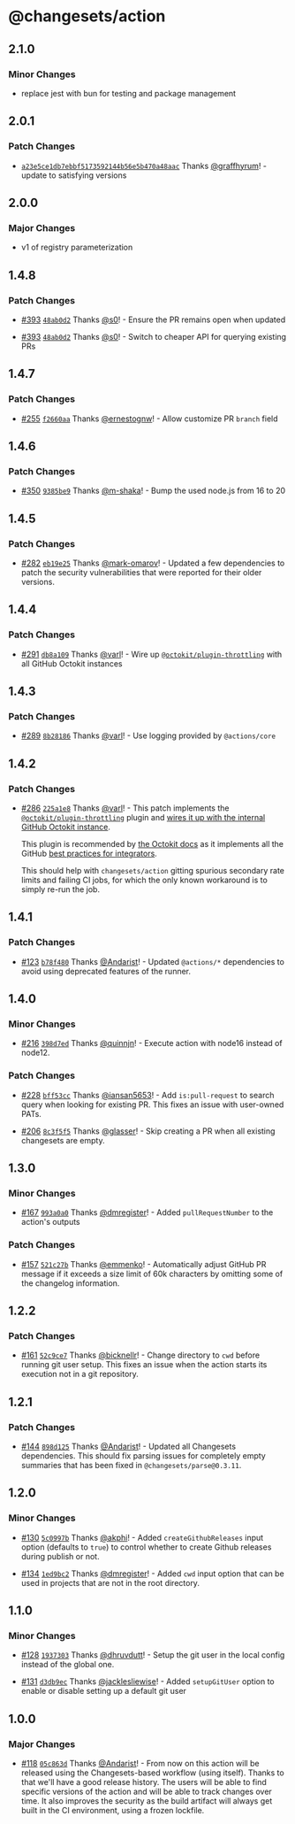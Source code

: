 # @changesets/action

## 2.1.0

### Minor Changes

- replace jest with bun for testing and package management

## 2.0.1

### Patch Changes

- [`a23e5ce1db7ebbf5173592144b56e5b470a48aac`](https://github.com/changesets/action/commit/a23e5ce1db7ebbf5173592144b56e5b470a48aac) Thanks [@graffhyrum](https://github.com/graffhyrum)! - update to satisfying versions

## 2.0.0

### Major Changes

- v1 of registry parameterization

## 1.4.8

### Patch Changes

- [#393](https://github.com/changesets/action/pull/393) [`48ab0d2`](https://github.com/changesets/action/commit/48ab0d2f2e77ae169182d022591ef5c18c931ff2) Thanks [@s0](https://github.com/s0)! - Ensure the PR remains open when updated

- [#393](https://github.com/changesets/action/pull/393) [`48ab0d2`](https://github.com/changesets/action/commit/48ab0d2f2e77ae169182d022591ef5c18c931ff2) Thanks [@s0](https://github.com/s0)! - Switch to cheaper API for querying existing PRs

## 1.4.7

### Patch Changes

- [#255](https://github.com/changesets/action/pull/255) [`f2660aa`](https://github.com/changesets/action/commit/f2660aa7e78365f53dbeb4cfa774c1499ec6483a) Thanks [@ernestognw](https://github.com/ernestognw)! - Allow customize PR `branch` field

## 1.4.6

### Patch Changes

- [#350](https://github.com/changesets/action/pull/350) [`9385be9`](https://github.com/changesets/action/commit/9385be9e757839189ea5ee63ec4e3caa8a6ca71b) Thanks [@m-shaka](https://github.com/m-shaka)! - Bump the used node.js from 16 to 20

## 1.4.5

### Patch Changes

- [#282](https://github.com/changesets/action/pull/282) [`eb19e25`](https://github.com/changesets/action/commit/eb19e25e7797cf33dc2de4caa071e85a8057a0f0) Thanks [@mark-omarov](https://github.com/mark-omarov)! - Updated a few dependencies to patch the security vulnerabilities that were reported for their older versions.

## 1.4.4

### Patch Changes

- [#291](https://github.com/changesets/action/pull/291) [`db8a109`](https://github.com/changesets/action/commit/db8a1099bc0ba1dd6f46a5b9df4212e4f69e78c9) Thanks [@varl](https://github.com/varl)! - Wire up [`@octokit/plugin-throttling`](https://github.com/octokit/plugin-throttling.js) with all GitHub Octokit instances

## 1.4.3

### Patch Changes

- [#289](https://github.com/changesets/action/pull/289) [`8b28186`](https://github.com/changesets/action/commit/8b2818674de86a7fc69aebb9ed6b486ee32eb96e) Thanks [@varl](https://github.com/varl)! - Use logging provided by `@actions/core`

## 1.4.2

### Patch Changes

- [#286](https://github.com/changesets/action/pull/286) [`225a1e8`](https://github.com/changesets/action/commit/225a1e8cbcabb7b585174ba0ad806549db40d4cd) Thanks [@varl](https://github.com/varl)! - This patch implements the [`@octokit/plugin-throttling`](https://github.com/octokit/plugin-throttling.js) plugin and [wires
  it up with the internal GitHub Octokit instance](https://github.com/actions/toolkit/tree/457303960f03375db6f033e214b9f90d79c3fe5c/packages/github#extending-the-octokit-instance).

  This plugin is recommended by [the Octokit docs](://octokit.github.io/rest.js/v19#throttling) as it implements all the GitHub [best practices for integrators](https://docs.github.com/en/rest/guides/best-practices-for-integrators?apiVersion=2022-11-28).

  This should help with `changesets/action` gitting spurious secondary rate limits and failing CI jobs, for which the only known workaround is to simply re-run the job.

## 1.4.1

### Patch Changes

- [#123](https://github.com/changesets/action/pull/123) [`b78f480`](https://github.com/changesets/action/commit/b78f48099899f0a853c5d9cd3feb21a5440babbd) Thanks [@Andarist](https://github.com/Andarist)! - Updated `@actions/*` dependencies to avoid using deprecated features of the runner.

## 1.4.0

### Minor Changes

- [#216](https://github.com/changesets/action/pull/216) [`398d7ed`](https://github.com/changesets/action/commit/398d7ed) Thanks [@quinnjn](https://github.com/quinnjn)! - Execute action with node16 instead of node12.

### Patch Changes

- [#228](https://github.com/changesets/action/pull/228) [`bff53cc`](https://github.com/changesets/action/commit/bff53cc50c1ebb33f8f558f9de2e0eb9a99230c6) Thanks [@iansan5653](https://github.com/iansan5653)! - Add `is:pull-request` to search query when looking for existing PR. This fixes an issue with user-owned PATs.

* [#206](https://github.com/changesets/action/pull/206) [`8c3f5f5`](https://github.com/changesets/action/commit/8c3f5f5637a95a2327e78d5dabcf357978aedcbb) Thanks [@glasser](https://github.com/glasser)! - Skip creating a PR when all existing changesets are empty.

## 1.3.0

### Minor Changes

- [#167](https://github.com/changesets/action/pull/167) [`993a0a0`](https://github.com/changesets/action/commit/993a0a090df78cee07481d3886dcd8b29deb9567) Thanks [@dmregister](https://github.com/dmregister)! - Added `pullRequestNumber` to the action's outputs

### Patch Changes

- [#157](https://github.com/changesets/action/pull/157) [`521c27b`](https://github.com/changesets/action/commit/521c27bf86ec53547d6a350d208fbbbc9d576fbc) Thanks [@emmenko](https://github.com/emmenko)! - Automatically adjust GitHub PR message if it exceeds a size limit of 60k characters by omitting some of the changelog information.

## 1.2.2

### Patch Changes

- [#161](https://github.com/changesets/action/pull/161) [`52c9ce7`](https://github.com/changesets/action/commit/52c9ce75d9d8a14ea2d75e4157b0c15b7a4ac313) Thanks [@bicknellr](https://github.com/bicknellr)! - Change directory to `cwd` before running git user setup. This fixes an issue when the action starts its execution not in a git repository.

## 1.2.1

### Patch Changes

- [#144](https://github.com/changesets/action/pull/144) [`898d125`](https://github.com/changesets/action/commit/898d125cee6ba00c6a11b6cadca512752c6c910c) Thanks [@Andarist](https://github.com/Andarist)! - Updated all Changesets dependencies. This should fix parsing issues for completely empty summaries that has been fixed in `@changesets/parse@0.3.11`.

## 1.2.0

### Minor Changes

- [#130](https://github.com/changesets/action/pull/130) [`5c0997b`](https://github.com/changesets/action/commit/5c0997b25e175ecf5e1723ba07210bbcea5d92fb) Thanks [@akphi](https://github.com/akphi)! - Added `createGithubReleases` input option (defaults to `true`) to control whether to create Github releases during publish or not.

* [#134](https://github.com/changesets/action/pull/134) [`1ed9bc2`](https://github.com/changesets/action/commit/1ed9bc24b7a56462c183eb815c8f4bdf0e2e5785) Thanks [@dmregister](https://github.com/dmregister)! - Added `cwd` input option that can be used in projects that are not in the root directory.

## 1.1.0

### Minor Changes

- [#128](https://github.com/changesets/action/pull/128) [`1937303`](https://github.com/changesets/action/commit/19373036c4bad4b0183344b6f2623a3b0e42da6c) Thanks [@dhruvdutt](https://github.com/dhruvdutt)! - Setup the git user in the local config instead of the global one.

* [#131](https://github.com/changesets/action/pull/131) [`d3db9ec`](https://github.com/changesets/action/commit/d3db9eceaf41d42c56d5370d504c86851627188f) Thanks [@jacklesliewise](https://github.com/jacklesliewise)! - Added `setupGitUser` option to enable or disable setting up a default git user

## 1.0.0

### Major Changes

- [#118](https://github.com/changesets/action/pull/118) [`05c863d`](https://github.com/changesets/action/commit/05c863d3f980125585016a593b5cb45b27d19c2c) Thanks [@Andarist](https://github.com/Andarist)! - From now on this action will be released using the Changesets-based workflow (using itself). Thanks to that we'll have a good release history. The users will be able to find specific versions of the action and will be able to track changes over time. It also improves the security as the build artifact will always get built in the CI environment, using a frozen lockfile.
